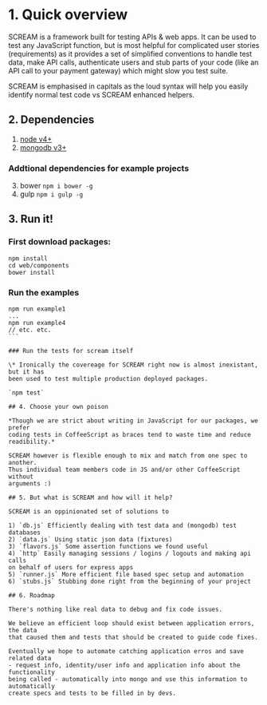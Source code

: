 # 1. Quick overview

SCREAM is a framework built for testing APIs & web apps. It can be used 
to test any JavaScript function, but is most helpful for complicated user 
stories (requirements) as it provides a set of simplified conventions 
to handle test data, make API calls, authenticate users and stub parts of
your code (like an API call to your payment gateway) which might slow you
test suite.

SCREAM is emphasised in capitals as the loud syntax will help you 
easily identify normal test code vs SCREAM enhanced helpers.

## 2. Dependencies

1. [node v4+](https://nodejs.org/download/)
2. [mongodb v3+](https://www.mongodb.org/downloads)

### Addtional dependencies for example projects

3. bower `npm i bower -g`
3. gulp `npm i gulp -g`

## 3. Run it!

### First download packages:

````
npm install
cd web/components
bower install
````

### Run the examples

````
npm run example1
...
npm run example4
// etc. etc.
```

### Run the tests for scream itself

\* Ironically the covereage for SCREAM right now is almost inexistant, but it has
been used to test multiple production deployed packages.

`npm test`

## 4. Choose your own poison

*Though we are strict about writing in JavaScript for our packages, we prefer 
coding tests in CoffeeScript as braces tend to waste time and reduce 
readibility.*

SCREAM however is flexible enough to mix and match from one spec to another. 
Thus individual team members code in JS and/or other CoffeeScript without
arguments :)

## 5. But what is SCREAM and how will it help?

SCREAM is an oppinionated set of solutions to 

1) `db.js` Efficiently dealing with test data and (mongodb) test databases
2) `data.js` Using static json data (fixtures)
3) `flavors.js` Some assertion functions we found useful
4) `http` Easily managing sessions / logins / logouts and making api calls
on behalf of users for express apps
5) `runner.js` More efficient file based spec setup and automation
6) `stubs.js` Stubbing done right from the beginning of your project

## 6. Roadmap

There's nothing like real data to debug and fix code issues.

We believe an efficient loop should exist between application errors, the data
that caused them and tests that should be created to guide code fixes.

Eventually we hope to automate catching application erros and save related data
- request info, identity/user info and application info about the functionality
being called - automatically into mongo and use this information to automatically
create specs and tests to be filled in by devs.
